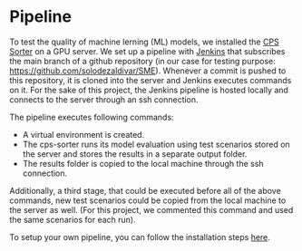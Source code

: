 # Pipeline

To test the quality of machine lerning (ML) models, we installed the [CPS Sorter](https://github.com/billbos/CPS-SORTER) on a GPU server.
We set up a pipeline with [Jenkins](https://www.jenkins.io/) that subscribes the main branch of a github repository (in our case for testing purpose: https://github.com/solodezaldivar/SME). Whenever a commit is pushed to this repository, it is cloned into the server and Jenkins executes commands on it.
For the sake of this project, the Jenkins pipeline is hosted locally and connects to the server through an ssh connection.

The pipeline executes following commands:

- A virtual environment is created.
- The cps-sorter runs its model evaluation using test scenarios stored on the server and stores the results in a separate output folder.
- The results folder is copied to the local machine through the ssh connection.

Additionally, a third stage, that could be executed before all of the above commands, new test scenarios could be copied from the local machine to the server as well. (For this project, we commented this command and used the same scenarios for each run).

To setup your own pipeline, you can follow the installation steps [here](https://github.com/janousy/CPS-DevOps/edit/main/pipeline/installation.md).
